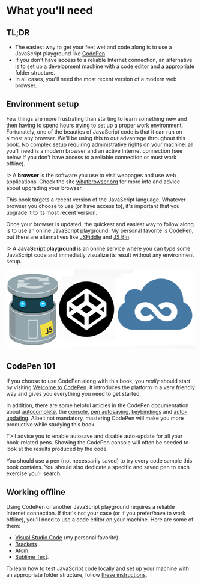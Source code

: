 # What you'll need

## TL;DR

* The easiest way to get your feet wet and code along is to use a JavaScript playground like [CodePen](http://codepen.io).
* If you don't have access to a reliable Internet connection, an alternative is to set up a development machine with a code editor and a appropriate folder structure.
* In all cases, you'll need the most recent version of a modern web browser.

## Environment setup

Few things are more frustrating than starting to learn something new and then having to spend hours trying to set up a proper work environment. Fortunately, one of the beauties of JavaScript code is that it can run on almost any browser. We'll be using this to our advantage throughout this book. No complex setup requiring administrative rights on your machine: all you'll need is a modern browser and an active Internet connection (see below if you don't have access to a reliable connection or must work offline).

I> A **browser** is the software you use to visit webpages and use web applications. Check the site [whatbrowser.org](http://whatbrowser.org/) for more info and advice about upgrading your browser.

This book targets a recent version of the JavaScript language. Whatever browser you choose to use (or have access to), it's important that you upgrade it to its most recent version.

Once your browser is updated, the quickest and easiest way to follow along is to use an online JavaScript playground. My personal favorite is [CodePen](http://codepen.io), but there are alternatives like [JSFiddle](https://jsfiddle.net/) and [JS Bin](http://jsbin.com/).

I> A **JavaScript playground** is an online service where you can type some JavaScript code and immediatly visualize its result without any environment setup.

![The JSFiddle, CodePen and JS Bin logos](images/intro04-01.png)

## CodePen 101

If you choose to use CodePen along with this book, you *really* should start by visiting [Welcome to CodePen](https://codepen.io/hello/). It introduces the platform in a very friendly way and gives you everything you need to get started.

In addition, there are some helpful articles in the CodePen documentation about [autocomplete](https://blog.codepen.io/documentation/editor/autocomplete/), the [console](https://blog.codepen.io/documentation/editor/console/), [pen autosaving](https://blog.codepen.io/documentation/editor/autosave/), [keybindings](https://blog.codepen.io/documentation/editor/key-bindings/) and [auto-updating](https://blog.codepen.io/documentation/editor/auto-updating-previews/). Albeit not mandatory, mastering CodePen will make you more productive while studying this book.

T> I advise you to enable autosave and disable auto-update for all your book-related pens. Showing the CodePen console will often be needed to look at the results produced by the code.

You should use a pen (not necessarily saved) to try every code sample this book contains. You should also dedicate a specific and saved pen to each exercise you'll search.

## Working offline

Using CodePen or another JavaScript playground requires a reliable Internet connection. If that's not your case (or if you prefer/have to work offline), you'll need to use a code editor on your machine. Here are some of them:

* [Visual Studio Code](https://code.visualstudio.com/) (my personal favorite).
* [Brackets](http://brackets.io/).
* [Atom](https://atom.io/).
* [Sublime Text](https://www.sublimetext.com/).

To learn how to test JavaScript code locally and set up your machine with an appropriate folder structure, follow [these instructions](https://openclassrooms.com/courses/learn-the-basics-of-javascript/configure-your-work-environment#/id/r-3677157).
